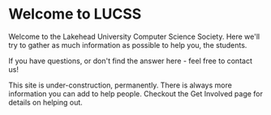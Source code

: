 # Welcome to LUCSS

Welcome to the Lakehead University Computer Science Society. Here we'll try to gather as much information as possible to help you, the students.

If you have questions, or don't find the answer here - feel free to contact us!

This site is under-construction, permanently. There is always more information you can add to help people. Checkout the Get Involved page for details on helping out.
